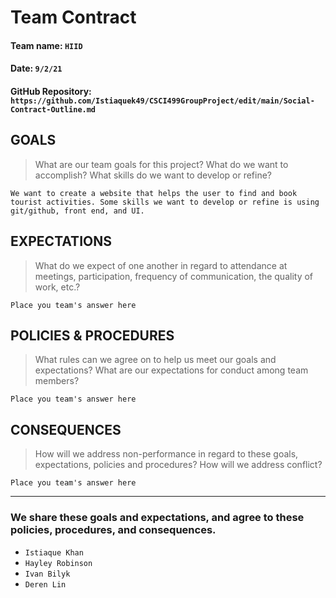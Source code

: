 # Team Contract

#### Team name: `HIID`
#### Date: `9/2/21`
#### GitHub Repository: `https://github.com/Istiaquek49/CSCI499GroupProject/edit/main/Social-Contract-Outline.md`

## GOALS
> What are our team goals for this project? 
> What do we want to accomplish? What skills do we want to develop or refine?

```
We want to create a website that helps the user to find and book tourist activities. Some skills we want to develop or refine is using git/github, front end, and UI.
```

## EXPECTATIONS
> What do we expect of one another in regard to attendance at meetings, participation, frequency of communication, the quality of work, etc.?

```
Place you team's answer here
```

## POLICIES & PROCEDURES
> What rules can we agree on to help us meet our goals and expectations?
> What are our expectations for conduct among team members?

```
Place you team's answer here
```

## CONSEQUENCES
> How will we address non-performance in regard to these goals, expectations, policies and procedures?
> How will we address conflict?

```
Place you team's answer here
```

---

### We share these goals and expectations, and agree to these policies, procedures, and consequences.

 - `Istiaque Khan`
 - `Hayley Robinson`
 - `Ivan Bilyk`
 - `Deren Lin`

